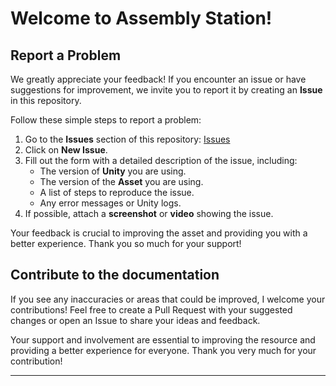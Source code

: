 # Welcome to Assembly Station!

## Report a Problem

We greatly appreciate your feedback! If you encounter an issue or have suggestions for improvement, we invite you to report it by creating an **Issue** in this repository.

Follow these simple steps to report a problem:

1. Go to the **Issues** section of this repository: [Issues](https://github.com/RiccardoMartella/Assembly-Station-Documentation/issues)
2. Click on **New Issue**.
3. Fill out the form with a detailed description of the issue, including:
   - The version of **Unity** you are using.
   - The version of the **Asset** you are using.
   - A list of steps to reproduce the issue.
   - Any error messages or Unity logs.
4. If possible, attach a **screenshot** or **video** showing the issue.

Your feedback is crucial to improving the asset and providing you with a better experience. Thank you so much for your support!

## Contribute to the documentation
If you see any inaccuracies or areas that could be improved, I welcome your contributions! Feel free to create a Pull Request with your suggested changes or open an Issue to share your ideas and feedback.

Your support and involvement are essential to improving the resource and providing a better experience for everyone. Thank you very much for your contribution!


---
